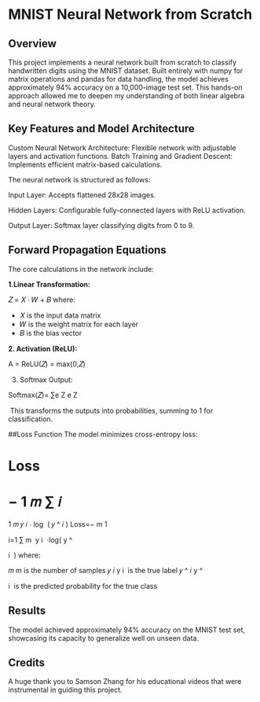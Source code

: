 # MNIST Neural Network from Scratch

## Overview

This project implements a neural network built from scratch to classify handwritten digits using the MNIST dataset. Built entirely with numpy for matrix operations and pandas for data handling, the model achieves approximately 94% accuracy on a 10,000-image test set. This hands-on approach allowed me to deepen my understanding of both linear algebra and neural network theory.

## Key Features and Model Architecture
Custom Neural Network Architecture: Flexible network with adjustable layers and activation functions.
Batch Training and Gradient Descent: Implements efficient matrix-based calculations.

The neural network is structured as follows:

Input Layer: Accepts flattened 28x28 images.

Hidden Layers: Configurable fully-connected layers with ReLU activation.

Output Layer: Softmax layer classifying digits from 0 to 9.

## Forward Propagation Equations
The core calculations in the network include:

**1.Linear Transformation:**

𝑍 = 𝑋 ⋅ 𝑊 + 𝐵
where:

 - 𝑋 is the input data matrix
 - 𝑊 is the weight matrix for each layer
 - 𝐵 is the bias vector


**2. Activation (ReLU):**


 A = ReLU(𝑍) = max(0,𝑍)
⁡

3. Softmax Output:

Softmax(𝑍)= 
∑e 
Z
e 
Z
 
​
This transforms the outputs into probabilities, summing to 1 for classification.

##Loss Function
The model minimizes cross-entropy loss:

Loss
=
−
1
𝑚
∑
𝑖
=
1
𝑚
𝑦
𝑖
⋅
log
⁡
(
𝑦
^
𝑖
)
Loss=− 
m
1
​
  
i=1
∑
m
​
 y 
i
​
 ⋅log( 
y
^
​
  
i
​
 )
where:

𝑚
m is the number of samples
𝑦
𝑖
y 
i
​
  is the true label
𝑦
^
𝑖
y
^
​
  
i
​
  is the predicted probability for the true class
        
## Results
The model achieved approximately 94% accuracy on the MNIST test set, showcasing its capacity to generalize well on unseen data.

## Credits
A huge thank you to Samson Zhang for his educational videos that were instrumental in guiding this project.
